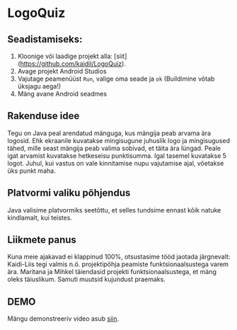 # LogoQuiz

 ## Seadistamiseks:
1. Kloonige või laadige projekt alla: [siit] (https://github.com/kaidil/LogoQuiz).
2. Avage projekt Android Studios
3. Vajutage peamenüüst `Run`, valige oma seade ja `ok` (Buildimine võtab üksjagu aega!)
4. Mäng avane Android seadmes

## Rakenduse idee
Tegu on Java peal arendatud mänguga, kus mängija peab arvama ära logosid. Ehk ekraanile kuvatakse mingisugune juhuslik logo ja mingisugused tähed, mille seast mängija peab valima sobivad, et täita ära lüngad. Peale igat arvamist kuvatakse hetkeseisu punktisumma. Igal tasemel kuvatakse 5 logot. Juhul, kui vastus on vale kinnitamise nupu vajutamise ajal, võetakse üks punkt maha.

## Platvormi valiku põhjendus
Java valisime platvormiks seetõttu, et selles tundsime ennast kõik natuke kindlamalt, kui teistes.

## Liikmete panus
Kuna meie ajakavad ei klappinud 100%, otsustasime tööd jaotada järgnevalt:
Kaidi-Liis tegi valmis n.ö. projektipõhja peamiste funktsionaalsustega varem ära.
Maritana ja Mihkel täiendasid projekti funktsionaalsustega, et mäng oleks täiuslikum. Samuti muutsid kujundust praemaks.

## DEMO
Mängu demonstreeriv video asub [siin](https://youtu.be/QZ9L_m6mRfo).
